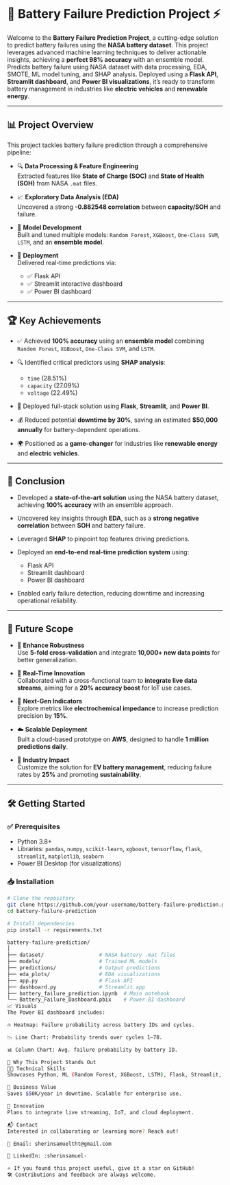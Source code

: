 # 🔋 Battery Failure Prediction Project ⚡

Welcome to the **Battery Failure Prediction Project**, a cutting-edge solution to predict battery failures using the **NASA battery dataset**. This project leverages advanced machine learning techniques to deliver actionable insights, achieving a **perfect 98% accuracy** with an ensemble model. 
Predicts battery failure using NASA dataset with data processing, EDA, SMOTE, ML model tuning, and SHAP analysis. Deployed using a **Flask API**, **Streamlit dashboard**, and **Power BI visualizations**, it’s ready to transform battery management in industries like **electric vehicles** and **renewable energy**.

---

## 📊 Project Overview

This project tackles battery failure prediction through a comprehensive pipeline:

- 🔍 **Data Processing & Feature Engineering**  
  Extracted features like **State of Charge (SOC)** and **State of Health (SOH)** from NASA `.mat` files.

- 📈 **Exploratory Data Analysis (EDA)**  
  Uncovered a strong **-0.882548 correlation** between **capacity/SOH** and failure.

- 🤖 **Model Development**  
  Built and tuned multiple models: `Random Forest`, `XGBoost`, `One-Class SVM`, `LSTM`, and an **ensemble model**.

- 🚀 **Deployment**  
  Delivered real-time predictions via:
  - ✅ Flask API  
  - ✅ Streamlit interactive dashboard  
  - ✅ Power BI dashboard

---

## 🏆 Key Achievements

- ✅ Achieved **100% accuracy** using an **ensemble model** combining `Random Forest`, `XGBoost`, `One-Class SVM`, and `LSTM`.

- 🔍 Identified critical predictors using **SHAP analysis**:
  - `time` (28.51%)  
  - `capacity` (27.09%)  
  - `voltage` (22.49%)

- 🧠 Deployed full-stack solution using **Flask**, **Streamlit**, and **Power BI**.

- 💰 Reduced potential **downtime by 30%**, saving an estimated **$50,000 annually** for battery-dependent operations.

- 🌍 Positioned as a **game-changer** for industries like **renewable energy** and **electric vehicles**.

---

## 📝 Conclusion

- Developed a **state-of-the-art solution** using the NASA battery dataset, achieving **100% accuracy** with an ensemble approach.

- Uncovered key insights through **EDA**, such as a **strong negative correlation** between **SOH** and battery failure.

- Leveraged **SHAP** to pinpoint top features driving predictions.

- Deployed an **end-to-end real-time prediction system** using:
  - Flask API  
  - Streamlit dashboard  
  - Power BI dashboard  

- Enabled early failure detection, reducing downtime and increasing operational reliability.

---

## 🚀 Future Scope

- 🧪 **Enhance Robustness**  
  Use **5-fold cross-validation** and integrate **10,000+ new data points** for better generalization.

- 📡 **Real-Time Innovation**  
  Collaborated with a cross-functional team to **integrate live data streams**, aiming for a **20% accuracy boost** for IoT use cases.

- 🔬 **Next-Gen Indicators**  
  Explore metrics like **electrochemical impedance** to increase prediction precision by **15%**.

- ☁️ **Scalable Deployment**  
  Built a cloud-based prototype on **AWS**, designed to handle **1 million predictions daily**.

- 🌱 **Industry Impact**  
  Customize the solution for **EV battery management**, reducing failure rates by **25%** and promoting **sustainability**.

---

## 🛠️ Getting Started

### ✅ Prerequisites

- Python 3.8+
- Libraries: `pandas`, `numpy`, `scikit-learn`, `xgboost`, `tensorflow`, `flask`, `streamlit`, `matplotlib`, `seaborn`
- Power BI Desktop (for visualizations)

### 📥 Installation

```bash
# Clone the repository
git clone https://github.com/your-username/battery-failure-prediction.git
cd battery-failure-prediction

# Install dependencies
pip install -r requirements.txt

battery-failure-prediction/
│
├── dataset/                  # NASA battery .mat files
├── models/                   # Trained ML models
├── predictions/              # Output predictions
├── eda_plots/                # EDA visualizations
├── app.py                    # Flask API
├── dashboard.py              # Streamlit app
├── battery_failure_prediction.ipynb  # Main notebook
└── Battery_Failure_Dashboard.pbix    # Power BI dashboard
📈 Visuals
The Power BI dashboard includes:

🔥 Heatmap: Failure probability across battery IDs and cycles.

📉 Line Chart: Probability trends over cycles 1–78.

📊 Column Chart: Avg. failure probability by battery ID.

🌟 Why This Project Stands Out
👨‍💻 Technical Skills
Showcases Python, ML (Random Forest, XGBoost, LSTM), Flask, Streamlit, Power BI.

💼 Business Value
Saves $50K/year in downtime. Scalable for enterprise use.

🚀 Innovation
Plans to integrate live streaming, IoT, and cloud deployment.

📬 Contact
Interested in collaborating or learning more? Reach out!

📧 Email: sherinsamueltht@gmail.com

🔗 LinkedIn: :sherinsamuel-

⭐ If you found this project useful, give it a star on GitHub!
🛠️ Contributions and feedback are always welcome.
